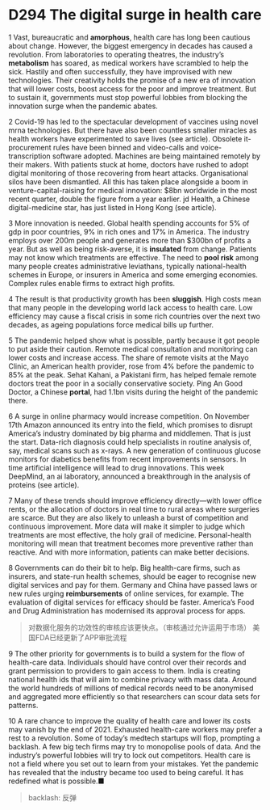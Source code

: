 # D294 The digital surge in health care
1 Vast, bureaucratic and **amorphous**, health care has long been cautious about change. However, the biggest emergency in decades has caused a revolution. From laboratories to operating theatres, the industry’s **metabolism** has soared, as medical workers have scrambled to help the sick. Hastily and often successfully, they have improvised with new technologies. Their creativity holds the promise of a new era of innovation that will lower costs, boost access for the poor and improve treatment. But to sustain it, governments must stop powerful lobbies from blocking the innovation surge when the pandemic abates.

2 Covid-19 has led to the spectacular development of vaccines using novel mrna technologies. But there have also been countless smaller miracles as health workers have experimented to save lives (see article). Obsolete it-procurement rules have been binned and video-calls and voice-transcription software adopted. Machines are being maintained remotely by their makers. With patients stuck at home, doctors have rushed to adopt digital monitoring of those recovering from heart attacks. Organisational silos have been dismantled. All this has taken place alongside a boom in venture-capital-raising for medical innovation: $8bn worldwide in the most recent quarter, double the figure from a year earlier. jd Health, a Chinese digital-medicine star, has just listed in Hong Kong (see article).

3 More innovation is needed. Global health spending accounts for 5% of gdp in poor countries, 9% in rich ones and 17% in America. The industry employs over 200m people and generates more than $300bn of profits a year. But as well as being risk-averse, it is **insulated** from change. Patients may not know which treatments are effective. The need to **pool risk** among many people creates administrative leviathans, typically national-health schemes in Europe, or insurers in America and some emerging economies. Complex rules enable firms to extract high profits.

4 The result is that productivity growth has been **sluggish**. High costs mean that many people in the developing world lack access to health care. Low efficiency may cause a fiscal crisis in some rich countries over the next two decades, as ageing populations force medical bills up further.

5 The pandemic helped show what is possible, partly because it got people to put aside their caution. Remote medical consultation and monitoring can lower costs and increase access. The share of remote visits at the Mayo Clinic, an American health provider, rose from 4% before the pandemic to 85% at the peak. Sehat Kahani, a Pakistani firm, has helped female remote doctors treat the poor in a socially conservative society. Ping An Good Doctor, a Chinese **portal**, had 1.1bn visits during the height of the pandemic there.

6 A surge in online pharmacy would increase competition. On November 17th Amazon announced its entry into the field, which promises to disrupt America’s industry dominated by big pharma and middlemen. That is just the start. Data-rich diagnosis could help specialists in routine analysis of, say, medical scans such as x-rays. A new generation of continuous glucose monitors for diabetics benefits from recent improvements in sensors. In time artificial intelligence will lead to drug innovations. This week DeepMind, an ai laboratory, announced a breakthrough in the analysis of proteins (see article).

7 Many of these trends should improve efficiency directly—with lower office rents, or the allocation of doctors in real time to rural areas where surgeries are scarce. But they are also likely to unleash a burst of competition and continuous improvement. More data will make it simpler to judge which treatments are most effective, the holy grail of medicine. Personal-health monitoring will mean that treatment becomes more preventive rather than reactive. And with more information, patients can make better decisions.

8 Governments can do their bit to help. Big health-care firms, such as insurers, and state-run health schemes, should be eager to recognise new digital services and pay for them. Germany and China have passed laws or new rules urging **reimbursements** of online services, for example. The evaluation of digital services for efficacy should be faster. America’s Food and Drug Administration has modernised its approval process for apps.

> 对数据化服务的功效性的审核应该更快点。（审核通过允许运用于市场） 美国FDA已经更新了APP审批流程
>

9 The other priority for governments is to build a system for the flow of health-care data. Individuals should have control over their records and grant permission to providers to gain access to them. India is creating national health ids that will aim to combine privacy with mass data. Around the world hundreds of millions of medical records need to be anonymised and aggregated more efficiently so that researchers can scour data sets for patterns.

10 A rare chance to improve the quality of health care and lower its costs may vanish by the end of 2021. Exhausted health-care workers may prefer a rest to a revolution. Some of today’s medtech startups will flop, prompting a backlash. A few big tech firms may try to monopolise pools of data. And the industry’s powerful lobbies will try to lock out competitors. Health care is not a field where you set out to learn from your mistakes. Yet the pandemic has revealed that the industry became too used to being careful. It has redefined what is possible.■

> backlash: 反弹
>

